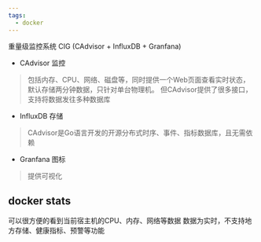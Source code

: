 ```yaml
---
tags:
  - docker
---
```

重量级监控系统
CIG (CAdvisor + InfluxDB + Granfana)

- CAdvisor 监控
> 包括内存、CPU、网络、磁盘等，同时提供一个Web页面查看实时状态，默认存储两分钟数据，只针对单台物理机。
> 但CAdvisor提供了很多接口，支持将数据发往多种数据库

- InfluxDB 存储
> CAdvisor是Go语言开发的开源分布式时序、事件、指标数据库，且无需依赖

- Granfana 图标
> 提供可视化

## docker stats

可以很方便的看到当前宿主机的CPU、内存、网络等数据
数据为实时，不支持地方存储、健康指标、预警等功能
